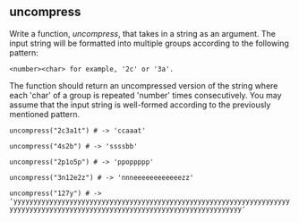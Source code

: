 ## uncompress

Write a function, _uncompress_, that takes in a string as an argument. The input string will be formatted into multiple groups according to the following pattern:

`<number><char> for example, '2c' or '3a'.`

The function should return an uncompressed version of the string where each 'char' of a group is repeated 'number' times consecutively. You may assume that the input string is well-formed according to the previously mentioned pattern.

`uncompress("2c3a1t") # -> 'ccaaat'`

`uncompress("4s2b") # -> 'ssssbb'`

`uncompress("2p1o5p") # -> 'ppoppppp'`

`uncompress("3n12e2z") # -> 'nnneeeeeeeeeeeezz'`

`uncompress("127y") # -> 'yyyyyyyyyyyyyyyyyyyyyyyyyyyyyyyyyyyyyyyyyyyyyyyyyyyyyyyyyyyyyyyyyyyyyyyyyyyyyyyyyyyyyyyyyyyyyyyyyyyyyyyyyyyyyyyyyyyyyyyyyyyyyyy'`